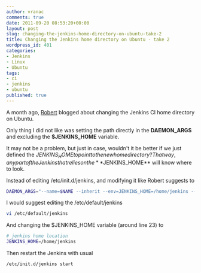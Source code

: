 ```yaml
---
author: vranac
comments: true
date: 2011-09-20 08:53:20+00:00
layout: post
slug: changing-the-jenkins-home-directory-on-ubuntu-take-2
title: Changing the Jenkins home directory on Ubuntu - take 2
wordpress_id: 401
categories:
- Jenkins
- Linux
- Ubuntu
tags:
- ci
- jenkins
- ubuntu
published: true
---
```


A month ago, [Robert](http://robertbasic.com/blog/changing-jenkins-home-directory-on-ubuntu/) blogged about changing the Jenkins CI home directory on Ubuntu.
<!--more-->
Only thing I did not like was setting the path directly in the **DAEMON_ARGS** and excluding the **$JENKINS_HOME** variable.

It may not be a problem, but just in case, wouldn't it be better if we just defined the $JENKINS_HOME to point to the new home directory?
That way, any part of the Jenkins that relies on the **$JENKINS_HOME** will know where to look.

Instead of editing /etc/init.d/jenkins, and modifying it like Robert suggests to
```bash
DAEMON_ARGS="--name=$NAME --inherit --env=JENKINS_HOME=/home/jenkins --output=$JENKINS_LOG --pidfile=$PIDFILE"
```

I would suggest editing the /etc/default/jenkins
```bash
vi /etc/default/jenkins
```

And changing the $JENKINS_HOME variable (around line 23) to
```bash
# jenkins home location
JENKINS_HOME=/home/jenkins
```

Then restart the Jenkins with usual
```bash
/etc/init.d/jenkins start
```


